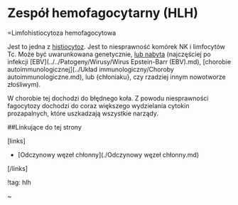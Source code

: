 # Zespół hemofagocytarny (HLH)

=Limfohistiocytoza hemofagocytowa

Jest to jedna z [histiocytoz](./Histiocytozy.md). Jest to niesprawność komórek NK i limfocytów Tc. Może być uwarunkowana genetycznie, <u>lub nabyta</u> (najczęściej po infekcji [EBV](../../Patogeny/Wirusy/Wirus Epstein-Barr (EBV).md), [chorobie autoimmunologicznej](../Układ immunologiczny/Choroby autoimmunologiczne.md), lub {chłoniaku}, czy rzadziej innym nowotworze złośliwym).



W chorobie tej dochodzi do błędnego koła. Z powodu niesprawności fagocytozy dochodzi do coraz większego wydzielania cytokin prozapalnych, które uszkadzają wszystkie narządy. 



##Linkujące do tej strony

[links]

- [Odczynowy węzeł chłonny](./Odczynowy węzeł chłonny.md)


[/links]

!tag: hlh

~